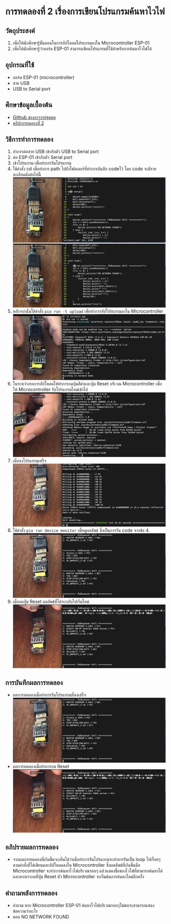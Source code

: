# การทดลองที่ 2 เรื่องการเขียนโปรแกรมค้นหาไวไฟ
## วัตถุประสงค์
1. เพื่อให้นักศึกษารู้ขั้นตอนในการอัปโหลดโปรแกรมลงใน Microcontroller ESP-01
2. เพื่อให้นักศึกษารู้ว่าบอร์ด ESP-01 สามารถเขียนโปรแกรมที่ใช้สำหรับการค้นหาไวไฟได้
## อุปกรณที่ใช้
* บอร์ด ESP-01 (microcontroller)
* สาย USB
* USB to Serial port
## ศึกษาข้อมูลเบื้องต้น
* [Github ของอาจารย์ชุมพล](https://github.com/choompol-boonmee/lab63b)
* [คลิปการทดลองที่ 2](https://www.youtube.com/watch?v=yBjab0UNuB8)
## วิธีการทำการทดลอง
 1. ทำการต่อสาย USB เข้ากับตัว USB to Serial port 
 2. ต่อ ESP-01 เข้ากับตัว Serial port
 3. เข้าโปรแกรม เพื่อทำการรันโปรแกรม 
 4. ใช้คำสั่ง cd เพื่อทำการ path ไปยังโฟลเดอร์ที่ทำการบันทึก codeไว้ โดย code จะมีรายละเอียดดังต่อไปนี้ ![GitHub Logo](https://github.com/chanipamuk/lab63b/blob/main/image/Lab2/LAB2_%E0%B9%92%E0%B9%91%E0%B9%90%E0%B9%93%E0%B9%92%E0%B9%93_0.jpg?raw=true)![GitHub Logo](https://github.com/chanipamuk/lab63b/blob/main/image/Lab2/LAB2_%E0%B9%92%E0%B9%91%E0%B9%90%E0%B9%93%E0%B9%92%E0%B9%93_1.jpg?raw=true)
 5. หลังจากนั้นใช้คำสั่ง `pio run -t upload` เพื่อทำการอัปโปรแกรมลงใน Microcontroller ![GitHub Logo](https://github.com/chanipamuk/lab63b/blob/main/image/Lab2/LAB2_%E0%B9%92%E0%B9%91%E0%B9%90%E0%B9%93%E0%B9%92%E0%B9%93_2.jpg?raw=true)
 6. ในระหว่างรอการอัปโหลดให้ทำการกดปุ่มสีดำและปุ่ม Reset บริเวณ Microcontroller เพื่อให้ Microcontroller รับโปรแกรมใหม่เข้าไป ![GitHub Logo](https://github.com/chanipamuk/lab63b/blob/main/image/Lab2/LAB2_%E0%B9%92%E0%B9%91%E0%B9%90%E0%B9%93%E0%B9%92%E0%B9%93_3.jpg?raw=true)
 7. เมื่อลงโปรแกรมเสร็จ ![GitHub Logo](https://github.com/chanipamuk/lab63b/blob/main/image/Lab2/LAB2_%E0%B9%92%E0%B9%91%E0%B9%90%E0%B9%93%E0%B9%92%E0%B9%93_4.jpg?raw=true)
 8. ใช้คำสั่ง `pio run device monitor` เพื่อดูผลลัพธ์ ซึ่งเป็นการรัน code จากข้อ 4.![GitHub Logo](https://github.com/chanipamuk/lab63b/blob/main/image/Lab2/LAB2_%E0%B9%92%E0%B9%91%E0%B9%90%E0%B9%93%E0%B9%92%E0%B9%93_5.jpg?raw=true)
 9. เมื่อกดปุ่ม Reset ผลลัพธ์ที่ได้จะกลับไปเริ่มใหม่![GitHub Logo](https://github.com/chanipamuk/lab63b/blob/main/image/Lab2/LAB2_%E0%B9%92%E0%B9%91%E0%B9%90%E0%B9%93%E0%B9%92%E0%B9%93_6.jpg?raw=true)
## การบันทึกผลการทดลอง
* ผลการทดลองเมื่อทำการรันโปรแกรมที่ลงเสร็จ ![GitHub Logo](https://github.com/chanipamuk/lab63b/blob/main/image/Lab2/LAB2_%E0%B9%92%E0%B9%91%E0%B9%90%E0%B9%93%E0%B9%92%E0%B9%93_5.jpg?raw=true)
* ผลการทดลองเมื่อทำการกด Reset ![GitHub Logo](https://github.com/chanipamuk/lab63b/blob/main/image/Lab2/LAB2_%E0%B9%92%E0%B9%91%E0%B9%90%E0%B9%93%E0%B9%92%E0%B9%93_6.jpg?raw=true)
## อภิปรายผลการทดลอง
* จากผลการทดลองที่เกิดขึ้นจะเห็นได้ว่าเมื่อทำการรันโปรแกรมจะทำการรันเป็น loop ไปเรื่อยๆตามคำสั่งที่ได้เขียนและอัปโหลดลงใน Microcontroller ซึ่งผลลัพธ์ที่เกิดขึ้นคือ Microcontroller จะทำการค้นหาไวไฟบริเวณรอบๆ แล้วแสดงชื่อของไวไฟที่สามารถค้นหาได้ และหากเรากดที่ปุ่ม Reset ตัว Microcontroller จะเริ่มต้นการค้นหาใหม่อีกครั้ง
## คำถามหลังการทดลอง
* คำถาม หาก Microcontroller ESP-01 ค้นหาไวไฟบริเวณรอบๆไม่พบจะสามารถแสดงข้อความว่าอะไร
* ตอบ NO NETWORK FOUND



